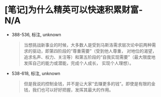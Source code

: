 # [笔记]为什么精英可以快速积累财富-N/A


-   388-536, 标注, unknown

    > 当想挑战新事业的时候，大多数人是受到马斯洛需求层次论中前两种需求的驱动，即第四阶段的“尊重需要”（受到他人尊重，
    > 对地位的渴望，追求名声、权力、关注等）和第五阶段的“自我实现需要”（最大限度地发挥自己的能力或潜能，完成个人成长，
    > 实现个人理想）。

-   538-618, 标注, unknown

    > 但是我说的控制金钱，并不是让大家“去赚更多的钱”。即使是有限的金钱，我们也可以好好把握，发挥其最大的作用。

